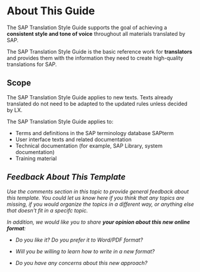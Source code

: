 # About This Guide

The SAP Translation Style Guide supports the goal of achieving a **consistent style and tone of voice** throughout all materials translated by SAP.

The SAP Translation Style Guide is the basic reference work for **translators** and provides them with the information they need to create high-quality translations for SAP.

## Scope

The SAP Translation Style Guide applies to new texts. Texts already translated do not need to be adapted to the updated rules unless decided by LX.

The SAP Translation Style Guide applies to:

*	Terms and definitions in the SAP terminology database SAPterm
*	User interface texts and related documentation 
*	Technical documentation (for example, SAP Library, system documentation)
*	Training material

## *Feedback About This Template*

*Use the comments section in this topic to provide general feedback about this template. You could let us know here if you think that any topics are missing, if you would organize the topics in a different way, or anything else that doesn't fit in a specifc topic.*

*In addition, we would like you to share **your opinion about this new online format**:*

* *Do you like it? Do you prefer it to Word/PDF format?*

* *Will you be willing to learn how to write in a new format?*

* *Do you have any concerns about this new approach?*
